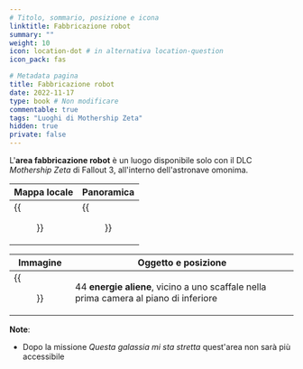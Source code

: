 ```yaml
---
# Titolo, sommario, posizione e icona
linktitle: Fabbricazione robot
summary: ""
weight: 10
icon: location-dot # in alternativa location-question
icon_pack: fas

# Metadata pagina
title: Fabbricazione robot
date: 2022-11-17
type: book # Non modificare
commentable: true
tags: "Luoghi di Mothership Zeta"
hidden: true
private: false 
---
```


<div class="fo3">

L'**area fabbricazione robot** è un luogo disponibile solo con il DLC *Mothership Zeta* di Fallout 3, all'interno dell'astronave omonima.


| Mappa locale | Panoramica |
| ------------ | ---------- |
| {{<figure src="fo3/Robot_Assembly_map.webp">}}            | {{<figure src="fo3/Fo3MZ_robot_assembly.webp">}}          |

| Immagine | Oggetto e posizione |
| -------- | ------------------- |
| {{<figure src="fo3/Alien_power_cells_robot_assembly.webp">}}        |  44 **energie aliene**, vicino a uno scaffale nella prima camera al piano di inferiore                   | 


**Note**:
- Dopo la missione *Questa galassia mi sta stretta* quest'area non sarà più accessibile

</div>